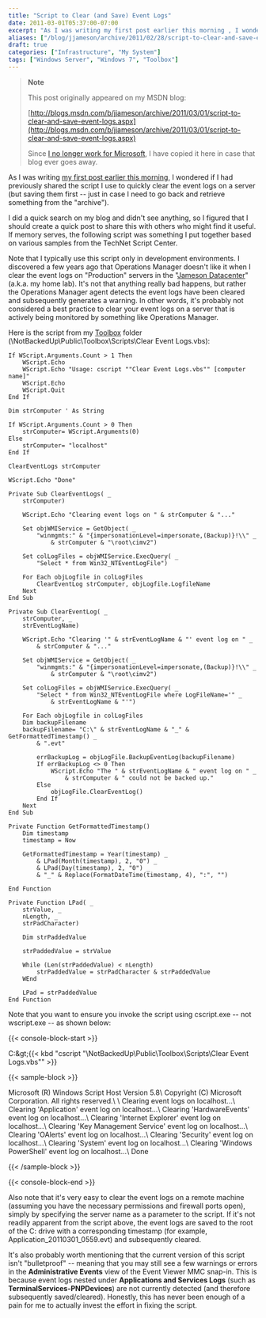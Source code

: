 ```yaml
---
title: "Script to Clear (and Save) Event Logs"
date: 2011-03-01T05:37:00-07:00
excerpt: "As I was writing my first post earlier this morning , I wondered if I had previously shared the script I use to quickly clear the event logs on a server (but saving them first -- just in case I need to go back and retrieve something from the \"archive..."
aliases: ["/blog/jjameson/archive/2011/02/28/script-to-clear-and-save-event-logs.aspx", "/blog/jjameson/archive/2011/03/01/script-to-clear-and-save-event-logs.aspx"]
draft: true
categories: ["Infrastructure", "My System"]
tags: ["Windows Server", "Windows 7", "Toolbox"]
---
```


> **Note**
>
> This post originally appeared on my MSDN blog:
>
> [http://blogs.msdn.com/b/jjameson/archive/2011/03/01/script-to-clear-and-save-event-logs.aspx](http://blogs.msdn.com/b/jjameson/archive/2011/03/01/script-to-clear-and-save-event-logs.aspx)
>
> Since [I no longer work for Microsoft](/blog/jjameson/2011/09/02/last-day-with-microsoft), I have copied it here in case that blog ever goes away.

As I was writing [my first post earlier this morning](/blog/jjameson/2011/03/01/script-to-restart-sharepoint-2010-services), I wondered if I had previously shared the script I use to quickly clear the event logs on a server (but saving them first -- just in case I need to go back and retrieve something from the "archive").

I did a quick search on my blog and didn't see anything, so I figured that I should create a quick post to share this with others who might find it useful. If memory serves, the following script was something I put together based on various samples from the TechNet Script Center.

Note that I typically use this script only in development environments. I discovered a few years ago that Operations Manager doesn't like it when I clear the event logs on "Production" servers in the "[Jameson Datacenter](/blog/jjameson/2009/09/14/the-jameson-datacenter)" (a.k.a. my home lab). It's not that anything really bad happens, but rather the Operations Manager agent detects the event logs have been cleared and subsequently generates a warning. In other words, it's probably not considered a best practice to clear your event logs on a server that is actively being monitored by something like Operations Manager.

Here is the script from my [Toolbox](/blog/jjameson/2007/03/22/backedup-and-notbackedup) folder (\NotBackedUp\Public\Toolbox\Scripts\Clear Event Logs.vbs):

```
If WScript.Arguments.Count > 1 Then
    WScript.Echo
    WScript.Echo "Usage: cscript ""Clear Event Logs.vbs"" [computer name]"
    WScript.Echo
    WScript.Quit
End If

Dim strComputer ' As String

If WScript.Arguments.Count > 0 Then
    strComputer= WScript.Arguments(0)
Else
    strComputer= "localhost"
End If

ClearEventLogs strComputer

WScript.Echo "Done"

Private Sub ClearEventLogs( _
    strComputer)

    WScript.Echo "Clearing event logs on " & strComputer & "..."

    Set objWMIService = GetObject( _
        "winmgmts:" & "{impersonationLevel=impersonate,(Backup)}!\\" _
            & strComputer & "\root\cimv2")

    Set colLogFiles = objWMIService.ExecQuery( _
        "Select * from Win32_NTEventLogFile")

    For Each objLogfile in colLogFiles
        ClearEventLog strComputer, objLogfile.LogfileName
    Next
End Sub

Private Sub ClearEventLog( _
    strComputer, _
    strEventLogName)

    WScript.Echo "Clearing '" & strEventLogName & "' event log on " _
        & strComputer & "..."

    Set objWMIService = GetObject( _
        "winmgmts:" & "{impersonationLevel=impersonate,(Backup)}!\\" _
            & strComputer & "\root\cimv2")

    Set colLogFiles = objWMIService.ExecQuery( _
        "Select * from Win32_NTEventLogFile where LogFileName='" _
            & strEventLogName & "'")

    For Each objLogfile in colLogFiles
    Dim backupFilename
    backupFilename= "C:\" & strEventLogName & "_" & GetFormattedTimestamp() _
        & ".evt"

        errBackupLog = objLogFile.BackupEventLog(backupFilename)
        If errBackupLog <> 0 Then
            WScript.Echo "The " & strEventLogName & " event log on " _
                & strComputer & " could not be backed up."
        Else
            objLogFile.ClearEventLog()
        End If
    Next
End Sub

Private Function GetFormattedTimestamp()
    Dim timestamp
    timestamp = Now

    GetFormattedTimestamp = Year(timestamp) _
        & LPad(Month(timestamp), 2, "0") _
        & LPad(Day(timestamp), 2, "0") _
        & "_" & Replace(FormatDateTime(timestamp, 4), ":", "")

End Function

Private Function LPad( _
    strValue, _
    nLength, _
    strPadCharacter)

    Dim strPaddedValue

    strPaddedValue = strValue

    While (Len(strPaddedValue) < nLength)
        strPaddedValue = strPadCharacter & strPaddedValue
    WEnd

    LPad = strPaddedValue
End Function
```

Note that you want to ensure you invoke the script using cscript.exe -- not wscript.exe -- as shown below:

{{< console-block-start >}}

C:\&gt;{{< kbd "cscript \"\NotBackedUp\Public\Toolbox\Scripts\Clear Event Logs.vbs\"" >}}

{{< sample-block >}}

Microsoft (R) Windows Script Host Version 5.8\ Copyright (C) Microsoft Corporation. All rights reserved.\ \ Clearing event logs on localhost...\ Clearing 'Application' event log on localhost...\ Clearing 'HardwareEvents' event log on localhost...\ Clearing 'Internet Explorer' event log on localhost...\ Clearing 'Key Management Service' event log on localhost...\ Clearing 'OAlerts' event log on localhost...\ Clearing 'Security' event log on localhost...\ Clearing 'System' event log on localhost...\ Clearing 'Windows PowerShell' event log on localhost...\ Done

{{< /sample-block >}}

{{< console-block-end >}}

Also note that it's very easy to clear the event logs on a remote machine (assuming you have the necessary permissions and firewall ports open), simply by specifying the server name as a parameter to the script. If it's not readily apparent from the script above, the event logs are saved to the root of the C: drive with a corresponding timestamp (for example, Application\_20110301\_0559.evt) and subsequently cleared.

It's also probably worth mentioning that the current version of this script isn't "bulletproof" -- meaning that you may still see a few warnings or errors in the **Administrative Events** view of the Event Viewer MMC snap-in. This is because event logs nested under **Applications and Services Logs** (such as **TerminalServices-PNPDevices**) are not currently detected (and therefore subsequently saved/cleared). Honestly, this has never been enough of a pain for me to actually invest the effort in fixing the script.

